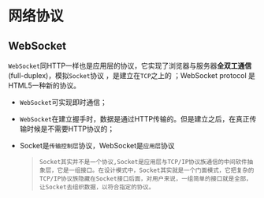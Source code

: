 # 网络协议

## WebSocket

`WebSocket`同HTTP一样也是应用层的协议，它实现了浏览器与服务器**全双工通信**(full-duplex)，模拟`Socket`协议 ，是建立在`TCP`之上的 ；WebSocket protocol 是HTML5一种新的协议。

* `WebSocket`可实现即时通信；

* `WebSocket`在建立握手时，数据是通过HTTP传输的。但是建立之后，在真正传输时候是不需要HTTP协议的；

* Socket是`传输控制层`协议，WebSocket是`应用层`协议

  > ```
  > Socket其实并不是一个协议,Socket是应用层与TCP/IP协议族通信的中间软件抽象层，它是一组接口。在设计模式中，Socket其实就是一个门面模式，它把复杂的TCP/IP协议族隐藏在Socket接口后面，对用户来说，一组简单的接口就是全部，让Socket去组织数据，以符合指定的协议。
  > ```

  
